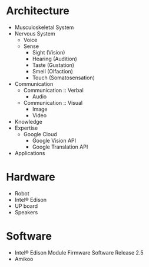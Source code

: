 # Architecture

- Musculoskeletal System
- Nervous System
  - Voice
  - Sense
    - Sight (Vision)
    - Hearing (Audition)
    - Taste (Gustation)
    - Smell (Olfaction)
    - Touch (Somatosensation)
- Communication
  - Communication :: Verbal
    - Audio
  - Communication :: Visual
    - Image
    - Video
- Knowledge  
- Expertise
  - Google Cloud
    - Google Vision API
    - Google Translation API
- Applications

# Hardware

- Robot
- Intel® Edison
- UP board
- Speakers

# Software

- Intel® Edison Module Firmware Software Release 2.5
- Amikoo
